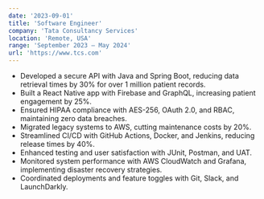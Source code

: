 ```yaml
---
date: '2023-09-01'
title: 'Software Engineer'
company: 'Tata Consultancy Services'
location: 'Remote, USA'
range: 'September 2023 – May 2024'
url: 'https://www.tcs.com'
---
```


- Developed a secure API with Java and Spring Boot, reducing data retrieval times by 30% for over 1 million patient records.
- Built a React Native app with Firebase and GraphQL, increasing patient engagement by 25%.
- Ensured HIPAA compliance with AES-256, OAuth 2.0, and RBAC, maintaining zero data breaches.
- Migrated legacy systems to AWS, cutting maintenance costs by 20%.
- Streamlined CI/CD with GitHub Actions, Docker, and Jenkins, reducing release times by 40%.
- Enhanced testing and user satisfaction with JUnit, Postman, and UAT.
- Monitored system performance with AWS CloudWatch and Grafana, implementing disaster recovery strategies.
- Coordinated deployments and feature toggles with Git, Slack, and LaunchDarkly.
